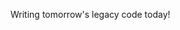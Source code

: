 Writing tomorrow's legacy code today!

<!---
hopedrivendeveloper/hopedrivendeveloper is a ✨ special ✨ repository because its `README.md` (this file) appears on your GitHub profile.
You can click the Preview link to take a look at your changes.
--->
